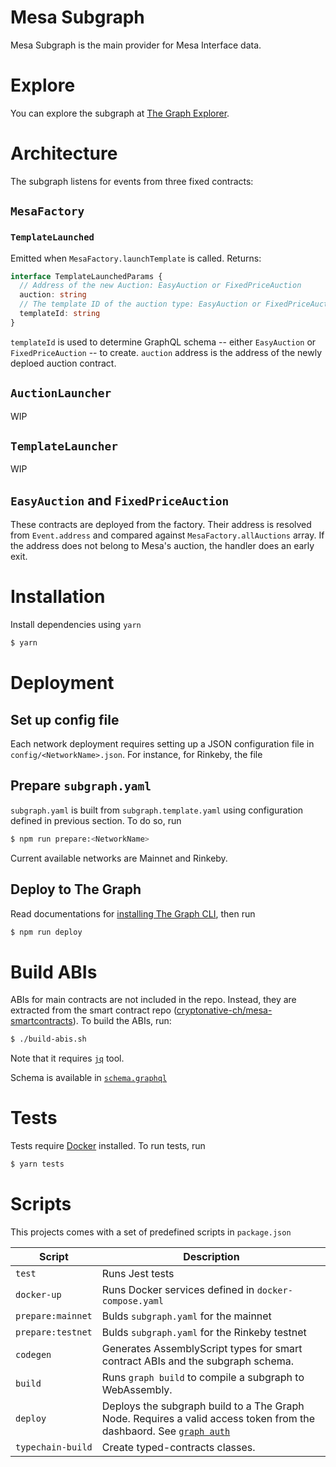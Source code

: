 # Mesa Subgraph

Mesa Subgraph is the main provider for Mesa Interface data.

# Explore

You can explore the subgraph at [The Graph Explorer](https://thegraph.com/explorer/subgraph/adamazad/mesa).

# Architecture

The subgraph listens for events from three fixed contracts:

## `MesaFactory`

### `TemplateLaunched`

Emitted when `MesaFactory.launchTemplate` is called. Returns:

```typescript
interface TemplateLaunchedParams {
  // Address of the new Auction: EasyAuction or FixedPriceAuction
  auction: string
  // The template ID of the auction type: EasyAuction or FixedPriceAuction
  templateId: string
}
```

`templateId` is used to determine GraphQL schema -- either `EasyAuction` or `FixedPriceAuction` -- to create. `auction` address is the address of the newly deploed auction contract.

## `AuctionLauncher`

WIP

## `TemplateLauncher`

WIP

## `EasyAuction` and `FixedPriceAuction`

These contracts are deployed from the factory. Their address is resolved from `Event.address` and compared against `MesaFactory.allAuctions` array. If the address does not belong to Mesa's auction, the handler does an early exit.

# Installation

Install dependencies using `yarn`

```bash
$ yarn
```

# Deployment

## Set up config file

Each network deployment requires setting up a JSON configuration file in `config/<NetworkName>.json`. For instance, for Rinkeby, the file

## Prepare `subgraph.yaml`

`subgraph.yaml` is built from `subgraph.template.yaml` using configuration defined in previous section. To do so, run

```bash
$ npm run prepare:<NetworkName>
```

Current available networks are Mainnet and Rinkeby.

## Deploy to The Graph

Read documentations for [installing The Graph CLI](https://thegraph.com/docs/quick-start#3.-initialize-a-new-subgraph), then run

```bash
$ npm run deploy
```

# Build ABIs

ABIs for main contracts are not included in the repo. Instead, they are extracted from the smart contract repo ([cryptonative-ch/mesa-smartcontracts](https://github.com/cryptonative-ch/mesa-smartcontracts)). To build the ABIs, run:

```bash
$ ./build-abis.sh
```

Note that it requires [`jq`](https://stedolan.github.io/jq/) tool.

Schema is available in [`schema.graphql`](schema.graphql)

# Tests

Tests require [Docker](http://docker.com/) installed. To run tests, run

```bash
$ yarn tests
```

# Scripts

This projects comes with a set of predefined scripts in `package.json`

| Script            | Description                                                                                                                                                                                       |
| ----------------- | ------------------------------------------------------------------------------------------------------------------------------------------------------------------------------------------------- |
| `test`            | Runs Jest tests                                                                                                                                                                                   |
| `docker-up`       | Runs Docker services defined in `docker-compose.yaml`                                                                                                                                             |
| `prepare:mainnet` | Bulds `subgraph.yaml` for the mainnet                                                                                                                                                             |
| `prepare:testnet` | Bulds `subgraph.yaml` for the Rinkeby testnet                                                                                                                                                     |
| `codegen`         | Generates AssemblyScript types for smart contract ABIs and the subgraph schema.                                                                                                                   |
| `build`           | Runs `graph build` to compile a subgraph to WebAssembly.                                                                                                                                          |
| `deploy`          | Deploys the subgraph build to a The Graph Node. Requires a valid access token from the dashbaord. See [`graph auth`](https://github.com/graphprotocol/graph-cli#the-graph-command-line-interface) |
| `typechain-build` | Create typed-contracts classes.                                                                                                                                                                   |
